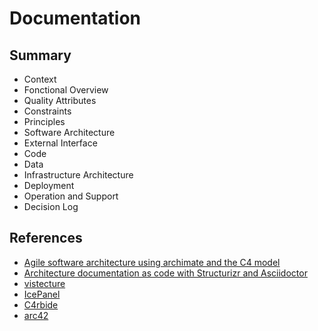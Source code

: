 # Documentation

## Summary

* Context
* Fonctional Overview
* Quality Attributes
* Constraints
* Principles
* Software Architecture
* External Interface
* Code
* Data
* Infrastructure Architecture
* Deployment
* Operation and Support
* Decision Log

## References

* [Agile software architecture using archimate and the C4 model](https://dev.indooroutdoor.io/agile-software-architecture-using-archimate-and-the-c4-model)
* [Architecture documentation as code with Structurizr and Asciidoctor](https://blog.codecentric.de/en/2022/08/architecture-documentation-docs-as-code-structurizr-asciidoctor/)
* [vistecture](https://vistecture.me/)
* [IcePanel](https://icepanel.io/)
* [C4rbide](https://carbide.dev/)
* [arc42](https://arc42.org/)
